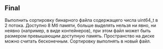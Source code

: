## Final

Выполнить сортировку бинарного файла содержащего числа uint64_t в 2 потока. Доступно 8 Мб памяти, больше выделять нельзя ни явно, ни неявно (например, в виде контейнеров), при этом файл может быть размером превышающим доступную память. Пространство на диске можно считать бесконечным. Сортировку выполнять в новый файл.
